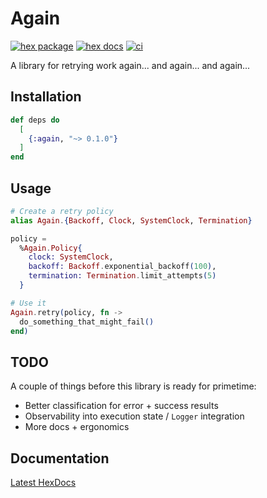 # Again

[![hex package](https://img.shields.io/hexpm/v/again.svg)](https://hex.pm/packages/again)
[![hex docs](https://img.shields.io/badge/hex-docs-blue.svg)](https://hexdocs.pm/again/readme.html)
[![ci](https://github.com/alexkuang/again/actions/workflows/ci.yml/badge.svg)](https://github.com/alexkuang/again/actions/)

A library for retrying work again... and again... and again...

## Installation

```elixir
def deps do
  [
    {:again, "~> 0.1.0"}
  ]
end
```


## Usage

```elixir
# Create a retry policy
alias Again.{Backoff, Clock, SystemClock, Termination}

policy =
  %Again.Policy{
    clock: SystemClock,
    backoff: Backoff.exponential_backoff(100),
    termination: Termination.limit_attempts(5)
  }

# Use it
Again.retry(policy, fn ->
  do_something_that_might_fail()
end)
```

## TODO
A couple of things before this library is ready for primetime:
- Better classification for error + success results
- Observability into execution state / `Logger` integration
- More docs + ergonomics

## Documentation

[Latest HexDocs](https://hexdocs.pm/again/)
